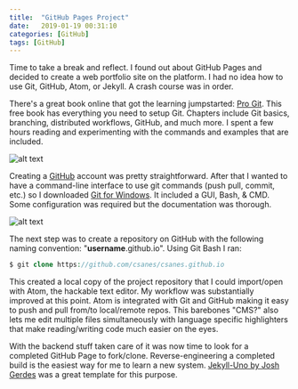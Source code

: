 ```yaml
---
title:  "GitHub Pages Project"
date:   2019-01-19 00:31:10
categories: [GitHub]
tags: [GitHub]
---
```

Time to take a break and reflect. I found out about GitHub Pages and decided to create a web portfolio site on the platform. I had no idea how to use Git, GitHub, Atom, or Jekyll. A crash course was in order.

There's a great book online that got the learning jumpstarted: [Pro Git][pro-git-book]. This free book has everything you need to setup Git. Chapters include Git basics, branching, distributed workflows, GitHub, and much more. I spent a few hours reading and experimenting with the commands and examples that are included.

![alt text][pro-git]

Creating a [GitHub][github-home] account was pretty straightforward. After that I wanted to have a command-line interface to use git commands (push pull, commit, etc.) so I downloaded [Git for Windows][git-for-windows]. It included a GUI, Bash, & CMD. Some configuration was required but the documentation was thorough.

![alt text][git-bash]

The next step was to create a repository on GitHub with the following naming convention: "**username**.github.io". Using Git Bash I ran:

``` php
$ git clone https://github.com/csanes/csanes.github.io
```  

This created a local copy of the project repository that I could import/open with Atom, the hackable text editor. My workflow was substantially improved at this point. Atom is integrated with Git and GitHub making it easy to push and pull from/to local/remote repos. This barebones "CMS?" also lets me edit multiple files simultaneously with language specific highlighters that make reading/writing code much easier on the eyes.  

With the backend stuff taken care of it was now time to look for a completed GitHub Page to fork/clone. Reverse-engineering a completed build is the easiest way for me to learn a new system. [Jekyll-Uno by Josh Gerdes][jekyll-uno] was a great template for this purpose.

[pro-git]: https://csanes.github.io/images/pro-git-example.jpg "Pro Git eBook"
[github-home]: https://github.com
[git-for-windows]: https://git-scm.com/downloads
[git-bash]: https://csanes.github.io/images/git-bash-ss.jpg "Git Bash for Windows"
[pro-git-book]: https://git-scm.com/book/en/v2
[jekyll-uno]: https://github.com/joshgerdes/jekyll-uno
